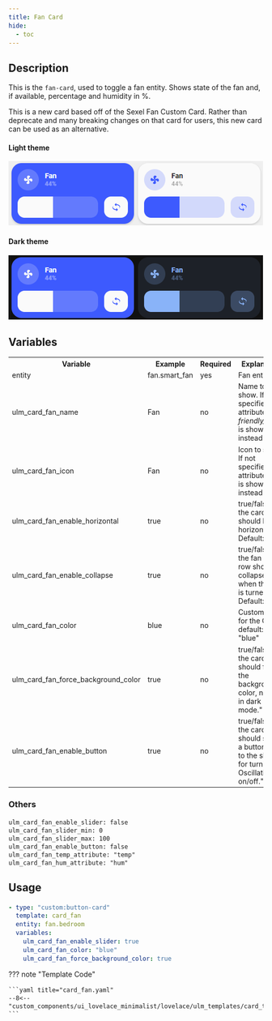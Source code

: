 ```yaml
---
title: Fan Card
hide:
  - toc
---
```


<!-- markdownlint-disable MD046 -->

## Description

This is the `fan-card`, used to toggle a fan entity.
Shows state of the fan and, if available, percentage and humidity in %.

This is a new card based off of the Sexel Fan Custom Card.
Rather than deprecate and many breaking changes on that card for users, this new card can be used as an alternative.

#### Light theme

![Light theme](../../assets/img/custom_fan_light_theme.png)

#### Dark theme

![Dark theme](../../assets/img/custom_fan_dark_theme.png)

## Variables

<table>
  <tr>
    <th>Variable</th>
    <th>Example</th>
    <th>Required</th>
    <th>Explanation</th>
  </tr>
  <tr>
    <td>entity</td>
    <td>fan.smart_fan</td>
    <td>yes</td>
    <td>Fan entity</td>
  </tr>
  <tr>
    <td>ulm_card_fan_name</td>
    <td>Fan</td>
    <td>no</td>
    <td>Name to show. If not specified the attribute <i>friendly_name</i> is shown instead</td>
  </tr>
  <tr>
    <td>ulm_card_fan_icon</td>
    <td>Fan</td>
    <td>no</td>
    <td>Icon to show. If not specified the attribute <i>icon</i> is shown instead</td>
  </tr>
  <tr>
    <td>ulm_card_fan_enable_horizontal</td>
    <td>true</td>
    <td>no</td>
    <td>true/false if the card should be horizontal. Default: false</td>
  </tr>
  <tr>
    <td>ulm_card_fan_enable_collapse</td>
    <td>true</td>
    <td>no</td>
    <td>true/false if the fan speed row should collapse when the fan is turned off. Default: false</td>
  </tr>
  <tr>
    <td>ulm_card_fan_color</td>
    <td>blue</td>
    <td>no</td>
    <td>Custom Color for the Card. default: "blue"</td>
  </tr>
  <tr>
    <td>ulm_card_fan_force_background_color</td>
    <td>true</td>
    <td>no</td>
    <td>true/false if the card should force the background color, not just in dark mode."</td>
  </tr>
  <tr>
    <td>ulm_card_fan_enable_button</td>
    <td>true</td>
    <td>no</td>
    <td>true/false if the card should show a button next to the slider for turning Oscillation on/off."</td>
  </tr>
</table>

### Others

    ulm_card_fan_enable_slider: false
    ulm_card_fan_slider_min: 0
    ulm_card_fan_slider_max: 100
    ulm_card_fan_enable_button: false
    ulm_card_fan_temp_attribute: "temp"
    ulm_card_fan_hum_attribute: "hum"

## Usage

```yaml
- type: "custom:button-card"
  template: card_fan
  entity: fan.bedroom
  variables:
    ulm_card_fan_enable_slider: true
    ulm_card_fan_color: "blue"
    ulm_card_fan_force_background_color: true
```

??? note "Template Code"

    ```yaml title="card_fan.yaml"
    --8<-- "custom_components/ui_lovelace_minimalist/lovelace/ulm_templates/card_templates/cards/card_fan.yaml"
    ```
